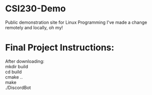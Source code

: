 # CSI230-Demo
Public demonstration site for Linux Programming
I've made a change remotely and locally, oh my!

# Final Project Instructions:  
After downloading:  
mkdir build  
cd build  
cmake ..  
make  
./DiscordBot
